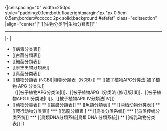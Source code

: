 {|cellspacing="0" width=250px style="padding:0.1em;both;float:right;margin:1px 1px 0.5em 0.5em;border:#cccccc 2px solid;background:#efefef" class="editsection"
|align="center"|'''[[生物分类学|生物分類表]]'''<hr/>
|-
|
* [[病毒分类表]]
* [[古菌分類表]]
* [[細菌分類表]]
* [[原生生物分類表]]
* [[真菌分类表]]
* [[植物分類表 (NCBI)|植物分類表（NCBI）]]
** [[被子植物APG分类法|被子植物 APG 分类法]]<br>（[[被子植物APG分类法|I]]、[[被子植物APG II分类法 (修订版)|II]]、[[被子植物APG III分类法|III]]、[[被子植物APG IV分類法|IV]]）
* [[动物分类表]]
** [[昆蟲分類表]]
** [[魚類分類表]]
** [[两栖动物分类表]]
** [[爬行动物分类表]]
*** [[恐龍分類表]]
** [[鸟类分类系统]]
*** [[鸟类传统分类系统]]
*** [[鳥類DNA分類系統|鳥類 DNA 分類系統]]
** [[哺乳动物分类表]]
|}